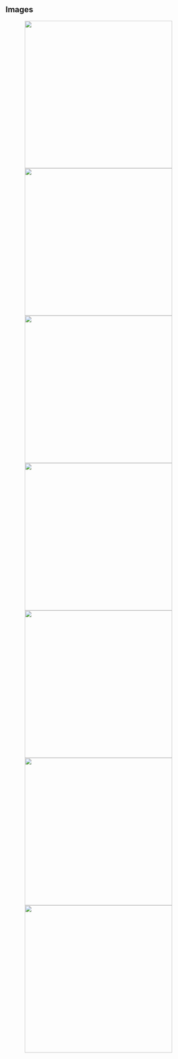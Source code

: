 ## Images
<p align="center">
  <img src="https://github.com/user-attachments/assets/94960d8b-fa2f-477a-bc8a-c575ba5eebcb" width="400">
  <img src="https://github.com/user-attachments/assets/81a0df01-c0aa-48fe-853c-cb263a0ebd76" width="400">
  <img src="https://github.com/user-attachments/assets/cbd3123b-f9be-4cf2-9999-ab7e287ec588" width="400">
  <img src="https://github.com/user-attachments/assets/16e0570f-1585-4dab-94d4-6be1dababda7" width="400">
  <img src="https://github.com/user-attachments/assets/87164430-49fa-4ba9-8c21-2dc8707e1ce5" width="400">
  <img src="https://github.com/user-attachments/assets/69eec257-fc2f-4691-970c-a9ef6a2e9b12" width="400">
  <img src="https://github.com/user-attachments/assets/8dd11db4-d614-42bd-9ec4-59d54d67e2b0" width="400">
  
</p>
